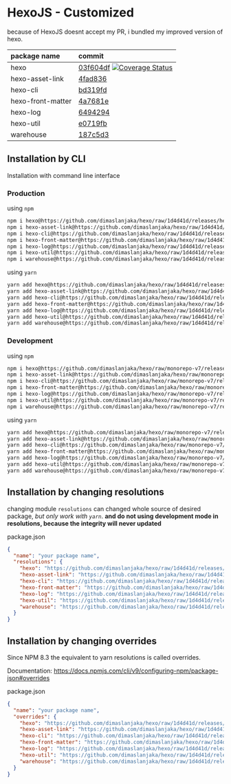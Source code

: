 # HexoJS - Customized
because of HexoJS doesnt accept my PR, i bundled my improved version of hexo.

| package name | commit |
| :--- | :--- | 
| hexo | [03f604df](https://github.com/dimaslanjaka/hexo/commit/03f604df)  [![Coverage Status](https://coveralls.io/repos/github/dimaslanjaka/hexo/badge.svg)](https://coveralls.io/github/dimaslanjaka/hexo) | 
| hexo-asset-link | [4fad836](https://github.com/dimaslanjaka/hexo-asset-link/commit/4fad836) | 
| hexo-cli | [bd319fd](https://github.com/dimaslanjaka/hexo-cli/commit/bd319fd) | 
| hexo-front-matter | [4a7681e](https://github.com/dimaslanjaka/hexo-front-matter/commit/4a7681e) | 
| hexo-log | [6494294](https://github.com/dimaslanjaka/hexo-log/commit/6494294) | 
| hexo-util | [e0719fb](https://github.com/dimaslanjaka/hexo-util/commit/e0719fb) | 
| warehouse | [187c5d3](https://github.com/dimaslanjaka/warehouse/commit/187c5d3) | 

## Installation by CLI
Installation with command line interface

### Production

using `npm`
```bash
npm i hexo@https://github.com/dimaslanjaka/hexo/raw/1d4d41d/releases/hexo.tgz
npm i hexo-asset-link@https://github.com/dimaslanjaka/hexo/raw/1d4d41d/releases/hexo-asset-link.tgz
npm i hexo-cli@https://github.com/dimaslanjaka/hexo/raw/1d4d41d/releases/hexo-cli.tgz
npm i hexo-front-matter@https://github.com/dimaslanjaka/hexo/raw/1d4d41d/releases/hexo-front-matter.tgz
npm i hexo-log@https://github.com/dimaslanjaka/hexo/raw/1d4d41d/releases/hexo-log.tgz
npm i hexo-util@https://github.com/dimaslanjaka/hexo/raw/1d4d41d/releases/hexo-util.tgz
npm i warehouse@https://github.com/dimaslanjaka/hexo/raw/1d4d41d/releases/warehouse.tgz
```

using `yarn`
```bash
yarn add hexo@https://github.com/dimaslanjaka/hexo/raw/1d4d41d/releases/hexo.tgz
yarn add hexo-asset-link@https://github.com/dimaslanjaka/hexo/raw/1d4d41d/releases/hexo-asset-link.tgz
yarn add hexo-cli@https://github.com/dimaslanjaka/hexo/raw/1d4d41d/releases/hexo-cli.tgz
yarn add hexo-front-matter@https://github.com/dimaslanjaka/hexo/raw/1d4d41d/releases/hexo-front-matter.tgz
yarn add hexo-log@https://github.com/dimaslanjaka/hexo/raw/1d4d41d/releases/hexo-log.tgz
yarn add hexo-util@https://github.com/dimaslanjaka/hexo/raw/1d4d41d/releases/hexo-util.tgz
yarn add warehouse@https://github.com/dimaslanjaka/hexo/raw/1d4d41d/releases/warehouse.tgz

```

### Development

using `npm`
```bash
npm i hexo@https://github.com/dimaslanjaka/hexo/raw/monorepo-v7/releases/hexo.tgz
npm i hexo-asset-link@https://github.com/dimaslanjaka/hexo/raw/monorepo-v7/releases/hexo-asset-link.tgz
npm i hexo-cli@https://github.com/dimaslanjaka/hexo/raw/monorepo-v7/releases/hexo-cli.tgz
npm i hexo-front-matter@https://github.com/dimaslanjaka/hexo/raw/monorepo-v7/releases/hexo-front-matter.tgz
npm i hexo-log@https://github.com/dimaslanjaka/hexo/raw/monorepo-v7/releases/hexo-log.tgz
npm i hexo-util@https://github.com/dimaslanjaka/hexo/raw/monorepo-v7/releases/hexo-util.tgz
npm i warehouse@https://github.com/dimaslanjaka/hexo/raw/monorepo-v7/releases/warehouse.tgz
```

using `yarn`
```bash
yarn add hexo@https://github.com/dimaslanjaka/hexo/raw/monorepo-v7/releases/hexo.tgz
yarn add hexo-asset-link@https://github.com/dimaslanjaka/hexo/raw/monorepo-v7/releases/hexo-asset-link.tgz
yarn add hexo-cli@https://github.com/dimaslanjaka/hexo/raw/monorepo-v7/releases/hexo-cli.tgz
yarn add hexo-front-matter@https://github.com/dimaslanjaka/hexo/raw/monorepo-v7/releases/hexo-front-matter.tgz
yarn add hexo-log@https://github.com/dimaslanjaka/hexo/raw/monorepo-v7/releases/hexo-log.tgz
yarn add hexo-util@https://github.com/dimaslanjaka/hexo/raw/monorepo-v7/releases/hexo-util.tgz
yarn add warehouse@https://github.com/dimaslanjaka/hexo/raw/monorepo-v7/releases/warehouse.tgz

```

## Installation by changing resolutions
changing module `resolutions` can changed whole source of desired package, _but only work with `yarn`_. **and do not using development mode in resolutions, because the integrity will never updated**

package.json
```json
{
  "name": "your package name",
  "resolutions": {
    "hexo": "https://github.com/dimaslanjaka/hexo/raw/1d4d41d/releases/hexo.tgz",
    "hexo-asset-link": "https://github.com/dimaslanjaka/hexo/raw/1d4d41d/releases/hexo-asset-link.tgz",
    "hexo-cli": "https://github.com/dimaslanjaka/hexo/raw/1d4d41d/releases/hexo-cli.tgz",
    "hexo-front-matter": "https://github.com/dimaslanjaka/hexo/raw/1d4d41d/releases/hexo-front-matter.tgz",
    "hexo-log": "https://github.com/dimaslanjaka/hexo/raw/1d4d41d/releases/hexo-log.tgz",
    "hexo-util": "https://github.com/dimaslanjaka/hexo/raw/1d4d41d/releases/hexo-util.tgz",
    "warehouse": "https://github.com/dimaslanjaka/hexo/raw/1d4d41d/releases/warehouse.tgz"
  }
}
```

## Installation by changing overrides

Since NPM 8.3 the equivalent to yarn resolutions is called overrides.

Documentation: https://docs.npmjs.com/cli/v9/configuring-npm/package-json#overrides

package.json
```json
{
  "name": "your package name",
  "overrides": {
    "hexo": "https://github.com/dimaslanjaka/hexo/raw/1d4d41d/releases/hexo.tgz",
    "hexo-asset-link": "https://github.com/dimaslanjaka/hexo/raw/1d4d41d/releases/hexo-asset-link.tgz",
    "hexo-cli": "https://github.com/dimaslanjaka/hexo/raw/1d4d41d/releases/hexo-cli.tgz",
    "hexo-front-matter": "https://github.com/dimaslanjaka/hexo/raw/1d4d41d/releases/hexo-front-matter.tgz",
    "hexo-log": "https://github.com/dimaslanjaka/hexo/raw/1d4d41d/releases/hexo-log.tgz",
    "hexo-util": "https://github.com/dimaslanjaka/hexo/raw/1d4d41d/releases/hexo-util.tgz",
    "warehouse": "https://github.com/dimaslanjaka/hexo/raw/1d4d41d/releases/warehouse.tgz"
  }
}
```